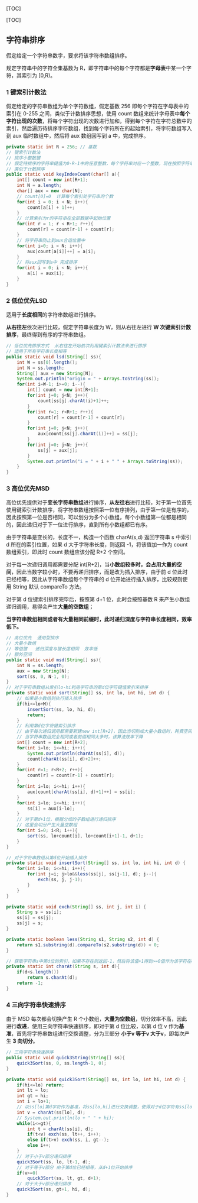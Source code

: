 [TOC]

[TOC]

## 字符串排序

假定给定一个字符串数字，要求将该字符串数组排序。

规定字符串中的字符全集基数为 R，即字符串中的每个字符都是**字母表**中某一个字符，其索引为 [0,R)。



### 1 键索引计数法

假定给定的字符串数组为单个字符数组，假定基数 256 即每个字符在字母表中的索引在 0-255 之间，类似于计数排序思想，使用 count 数组来统计字母表中**每个字符出现的次数**，将每个字符出现的次数进行加和，得到每个字符在字符总数中的索引，然后遍历待排序字符数组，找到每个字符所在的起始索引，将字符数组写入到 aux 临时数组中，然后将 aux 数组回写到 a 中，完成排序。

```java
private static int R = 256; // 基数     
// 键索引计数法
// 排序小整数键
// 假定待排序的字符串键值为0-R-1中的任意整数，每个字符串对应一个整数，现在按照字符串的键值来排序
// 类似于计数排序
public static void keyIndexCount(char[] a){
    int[] count = new int[R+1];
    int N = a.length;
    char[] aux = new char[N];
    // count[0]=0  计算每个索引处字符串的个数
    for(int i = 0; i < N; i++){
        count[a[i] + 1]++;
    }
    // 计算索引为r的字符串在全部数据中起始位置
    for(int r = 1; r < R+1; r++){
        count[r] = count[r-1] + count[r];
    }
    // 将字符串防止到aux合适位置中
    for(int i=0; i < N; i++){
        aux[count[a[i]]++] = a[i];
    } 
    // 将aux回写到a中 完成排序
    for(int i = 0; i < N; i++){
        a[i] = aux[i];
    }
}
```





### 2 低位优先LSD

适用于**长度相同**的字符串数组进行排序。

**从右往左**依次进行比较，假定字符串长度为 W，则从右往左进行 **W 次键索引计数排序**，最终得到有序的字符串数组。

```java
// 低位优先排序方式  从右往左开始依次利用键索引计数法来进行排序
// 适用于所有字符串长度相等
public static void lsd(String[] ss){
    int W = ss[0].length();
    int N = ss.length;	
    String[] aux = new String[N];
    System.out.println("origin = " + Arrays.toString(ss));
    for(int i=W-1; i>=0; i--){
        int[] count = new int[R+1];		
        for(int j=0; j<N; j++){
            count[ss[j].charAt(i)+1]++;
        }
        for(int r=1; r<R+1; r++){
            count[r] = count[r-1] + count[r];
        }
        for(int j=0; j<N; j++){
            aux[count[ss[j].charAt(i)]++] = ss[j];
        } 
        for(int j=0; j<N; j++){
            ss[j] = aux[j];
        }
        System.out.println("i = " + i + " " + Arrays.toString(ss));
    }
}
```



### 3 高位优先MSD

高位优先提供对于**变长字符串数组**进行排序，**从左往右**进行比较，对于第一位首先使用键索引计数排序，将字符串数组按照第一位有序排列，由于第一位是有序的，因此按照第一位是否相同，可以划分为多个小数组，每个小数组第一位都是相同的，因此递归对于下一位进行排序，直到所有小数组都已有序。

由于字符串是变长的，长度不一，构造一个函数 charAt(s,d) 返回字符串 s 中索引 d 所在的索引位置，如果 d 大于字符串长度，则返回 -1，将该值加一作为 count 数组索引，即此时 count 数组应该分配 R+2 个空间。

对于每一次递归调用都需要分配 int[R+2]，当**小数组较多时，会占用大量的空间**，因此当数字较小时，不要再递归排序，而是改为插入排序，由于前 d 位此时已经相等，因此从字符串数组每个字符串的 d 位开始进行插入排序，比较规则使用 String 默认 compareTo 方法。

对于第 d 位键索引排序完毕后，按照第 d+1 位，此时会按照基数 R 来产生小数组递归调用，易得会产生**大量的空数组**；

**当字符串数组相同或者有大量相同前缀时，此时递归深度与字符串长度相同，效率低下。**

```java
// 高位优先  通用型排序
// 大量小数组
// 等值键   递归深度与键长度相同  效率低
// 额外空间
public static void msd(String[] ss){
    int N = ss.length;
    aux = new String[N];
    sort(ss, 0, N-1, 0);
}
// 对于字符串数组从索引lo-hi利用字符串的第d位字符键值索引来排序
private static void sort(String[] ss, int lo, int hi, int d) {
    // 如果是小数组则执行插入排序
    if(hi<=lo+M){
        insertSort(ss, lo, hi, d);
        return;
    }
    // 利用第d位字符键索引排序
    // 由于每次递归调用都需要新建new int[R+2]，因此当切割成大量小数组时，耗费空间太大
    // 当字符串数组完全相同或者前缀相同太多时，该算法效率下降
    int[] count = new int[R+2];
    for(int i=lo; i<=hi; i++){
        System.out.println(charAt(ss[i], d));
        count[charAt(ss[i], d)+2]++;
    }
    for(int r=1; r<R+2; r++){
        count[r] = count[r-1] + count[r];
    }
    for(int i=lo; i<=hi; i++){
        aux[count[charAt(ss[i], d)+1]++] = ss[i];
    }
    for(int i=lo; i<=hi; i++){
        ss[i] = aux[i-lo];
    }
    // 对于第d+1位，根据分成的子数组进行递归排序
    // 这里会切分产生大量空数组
    for(int i=0; i<R; i++){
        sort(ss, lo+count[i], lo+count[i+1]-1, d+1);
    }
}

// 对于字符串数组从第d位开始插入排序
private static void insertSort(String[] ss, int lo, int hi, int d) {
    for(int i=lo; i<=hi; i++){
        for(int j=i; j>lo&&less(ss[j], ss[j-1], d); j--){
            exch(ss, j, j-1);
        }
    }		
}

private static void exch(String[] ss, int j, int i) {
    String s = ss[i];
    ss[i] = ss[j];
    ss[j] = s;		
}

private static boolean less(String s1, String s2, int d) {
    return s1.substring(d).compareTo(s2.substring(d)) < 0;
}

// 获取字符串s中第d位的索引，如果不存在则返回-1，然后将该值+1得到>=0值作为该字符在count数组中的索引
private static int charAt(String s, int d){
    if(d<s.length())
        return s.charAt(d);
    return -1;
}
```





### 4 三向字符串快速排序

由于 MSD 每次都会切换产生 R 个小数组，**大量为空数组**，切分效率不高，因此进行**改进**，使用三向字符串快速排序，即对于第 d 位比较，以第 d 位 v 作为**基准**，首先将字符串数组进行交换调整，分为三部分 **小于v  等于v   大于v**，即每次产生 **3 向切分**。

```java
// 三向字符串快速排序
public static void quick3String(String[] ss){
    quick3Sort(ss, 0, ss.length-1, 0);
}

private static void quick3Sort(String[] ss, int lo, int hi, int d) {
    if(hi<=lo) return;
    int lt = lo;
    int gt = hi;
    int i = lo+1;
    // 以ss[lo]第d字符作为基准，将ss[lo,hi]进行交换调整，使得对于d位字符有ss[lo,lt-1]<v  ss[lt,gt]=v  ss[gt+1t,hi]>v
    int v = charAt(ss[lo], d);
    // System.out.println(lo + " " + hi);
    while(i<=gt){
        int t = charAt(ss[i], d);
        if(t<v) exch(ss, lt++, i++);
        else if(t>v) exch(ss, i, gt--);
        else i++;
    }
    // 对于小于v部分递归排序
    quick3Sort(ss, lo, lt-1, d);
    // 对于等于v部分 由于第d位已经相等，从d+1位开始排序
    if(v>=0)
        quick3Sort(ss, lt, gt, d+1);
    // 对于大于v部分递归排序
    quick3Sort(ss, gt+1, hi, d);
}
```












